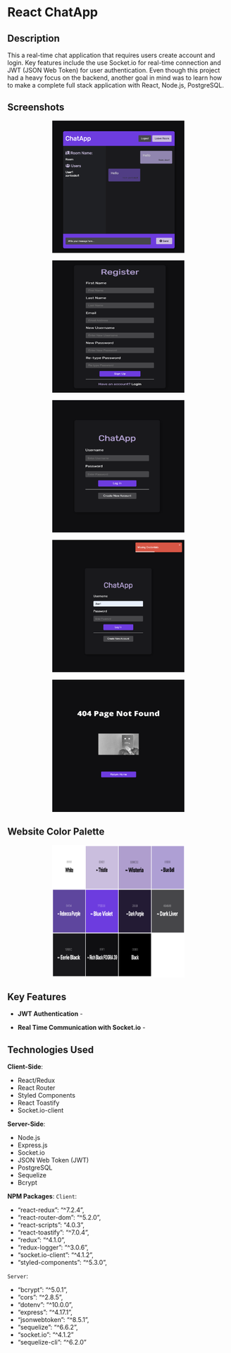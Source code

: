 # React ChatApp

## Description

This a real-time chat application that requires users create account and login. Key features include the use Socket.io for real-time connection and JWT (JSON Web Token) for user authentication. Even though this project had a heavy focus on the backend, another goal in mind was to learn how to make a complete full stack application with React, Node.js, PostgreSQL.

## Screenshots

<p align="center">
  <img src="client/src/assets/screenshots/Chatroom.png" height="300" width="300"/>
</p>
<p align="center">
  <img src="client/src/assets/screenshots/Register.png" height="300" width="300"/>
</p>
<p align="center">
  <img src="client/src/assets/screenshots/Login.png" height="300" width="300"/>
</p>
<p align="center">
  <img src="client/src/assets/screenshots/Failed-Login.png" height="300" width="300"/>
</p>
<p align="center">
  <img src="client/src/assets/screenshots/Error.png" height="300" width="300"/>
</p>

## Website Color Palette

<p align="center">
  <img src="client/src/assets/screenshots/Color-Palette.png" height="300" width="300"/>
</p>

## Key Features

- **JWT Authentication** -

- **Real Time Communication with Socket.io** -

## Technologies Used

**Client-Side**:
- React/Redux
- React Router
- Styled Components
- React Toastify
- Socket.io-client

**Server-Side**:
- Node.js
- Express.js
- Socket.io
- JSON Web Token (JWT)
- PostgreSQL
- Sequelize
- Bcrypt

**NPM Packages**:
`Client`:
- “react-redux”: “^7.2.4”,
- “react-router-dom”: “^5.2.0”,
- “react-scripts”: “4.0.3”,
- “react-toastify”: “^7.0.4”,
- “redux”: “^4.1.0”,
- “redux-logger”: “^3.0.6”,
- “socket.io-client”: “^4.1.2”,
- “styled-components”: “^5.3.0”,

`Server`:
- “bcrypt”: “^5.0.1”,
- “cors”: “^2.8.5”,
- “dotenv”: “^10.0.0”,
- “express”: “^4.17.1”,
- “jsonwebtoken”: “^8.5.1”,
- “sequelize”: “^6.6.2”,
- “socket.io”: “^4.1.2”
- “sequelize-cli”: “^6.2.0”